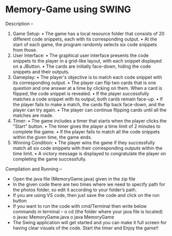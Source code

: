 # Memory-Game using SWING

Description –
1.	 Game Setup:
•	The game has a local resource folder that consists of 20 different code snippets, each with its corresponding output.
•	At the start of each game, the program randomly selects six code snippets from those.
2.	User Interface:
•	The graphical user interface presents the code snippets to the player in a grid-like layout, with each snippet displayed on a JButton.
•	The cards are initially face-down, hiding the code snippets and their outputs.
3.	Gameplay:
•	The player's objective is to match each code snippet with its corresponding output.
•	The player can flip two cards that is one question and one answer at a time by clicking on them. When a card is flipped, the code snippet is revealed.
•	If the player successfully matches a code snippet with its output, both cards remain face-up.
•	If the player fails to make a match, the cards flip back face-down, and the player can try again.
•	The player can continue flipping cards until all the matches are made.
4.	Timer:
•	The game includes a timer that starts when the player clicks the "Start" button.
•	The timer gives the player a time limit of 2 minutes to complete the game.
•	If the player fails to match all the code snippets within the given time, the game ends.
5.	Winning Condition:
•	The player wins the game if they successfully match all six code snippets with their corresponding outputs within the time limit.
•	A victory message is displayed to congratulate the player on completing the game successfully.
 
 
 Compilation and Running – 
-	Open the java file (MemoryGame.java) given in the zip file
-	In the given code there are two times where we need to specify path for the photos folder, so edit it according to your folder’s path.
-	If you are using VS code, then just save the code and click on the run button 
-	If you want to run the code with cmd/Terminal then write below commands in terminal – 
o	cd (the folder where your java file is located)
o	javac MemoryGame.java
o	java MemoryGame 
-	The Swing application will get started and you can make it full screen for having clear visuals of the code. Start the timer and Enjoy the game!!
